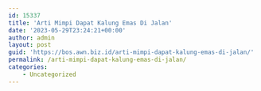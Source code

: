 ```yaml
---
id: 15337
title: 'Arti Mimpi Dapat Kalung Emas Di Jalan'
date: '2023-05-29T23:24:21+00:00'
author: admin
layout: post
guid: 'https://bos.awn.biz.id/arti-mimpi-dapat-kalung-emas-di-jalan/'
permalink: /arti-mimpi-dapat-kalung-emas-di-jalan/
categories:
    - Uncategorized
---
```


